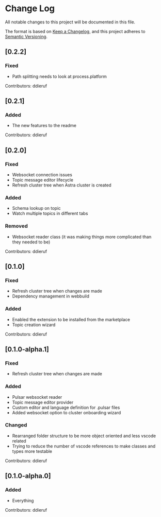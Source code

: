 # Change Log

All notable changes to this project will be documented in this file.

The format is based on [Keep a Changelog](https://keepachangelog.com/en/1.1.0/),
and this project adheres to [Semantic Versioning](https://semver.org/spec/v2.0.0.html).

## [0.2.2]

### Fixed

- Path splitting needs to look at process.platform

Contributors: ddieruf

## [0.2.1]

### Added

- The new features to the readme

Contributors: ddieruf

## [0.2.0]

### Fixed

- Websocket connection issues
- Topic message editor lifecycle
- Refresh cluster tree when Astra cluster is created

### Added

- Schema lookup on topic
- Watch multiple topics in different tabs

### Removed

- Websocket reader class (it was making things more complicated than they needed to be)

Contributors: ddieruf

## [0.1.0]

### Fixed

- Refresh cluster tree when changes are made
- Dependency management in webbuild

### Added

- Enabled the extension to be installed from the marketplace
- Topic creation wizard

Contributors: ddieruf

## [0.1.0-alpha.1]

### Fixed

- Refresh cluster tree when changes are made

### Added

- Pulsar websocket reader
- Topic message editor provider
- Custom editor and language definition for .pulsar files
- Added websocket option to cluster onboarding wizard

### Changed

- Rearranged folder structure to be more object oriented and less vscode related
- Trying to reduce the number of vscode references to make classes and types more testable

Contributors: ddieruf

## [0.1.0-alpha.0]

### Added

- Everything

Contributors: ddieruf
